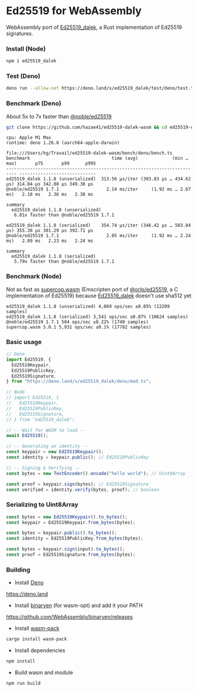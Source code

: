 # Ed25519 for WebAssembly

WebAssembly port of
[Ed25519_dalek](https://github.com/dalek-cryptography/ed25519-dalek), a Rust
implementation of Ed25519 signatures.

### Install (Node)

```bash
npm i ed25519_dalek
```

### Test (Deno)

```bash
deno run --allow-net https://deno.land/x/ed25519_dalek/test/deno/test.ts
```

### Benchmark (Deno)

About 5x to 7x faster than
[@noble/ed25519](https://github.com/paulmillr/noble-ed25519)

```bash
git clone https://github.com/hazae41/ed25519-dalek-wasm && cd ed25519-dalek-wasm/bench/deno && npm run bench
```

```
cpu: Apple M1 Max
runtime: deno 1.26.0 (aarch64-apple-darwin)

file:///Users/hg/Travail/ed25519-dalek-wasm/bench/deno/bench.ts
benchmark                               time (avg)             (min … max)       p75       p99      p995
-------------------------------------------------------------------------- -----------------------------
ed25519_dalek 1.1.8 (unserialized)  313.56 µs/iter (303.83 µs … 434.62 µs) 314.04 µs 342.88 µs 349.38 µs
@noble/ed25519 1.7.1                  2.14 ms/iter     (1.92 ms … 2.67 ms)   2.18 ms   2.36 ms   2.38 ms

summary
  ed25519_dalek 1.1.8 (unserialized)
   6.81x faster than @noble/ed25519 1.7.1

ed25519_dalek 1.1.8 (serialized)    354.74 µs/iter (346.42 µs … 503.04 µs) 355.38 µs 381.29 µs 392.71 µs
@noble/ed25519 1.7.1                  2.05 ms/iter     (1.92 ms … 2.24 ms)   2.09 ms   2.23 ms   2.24 ms

summary
  ed25519_dalek 1.1.8 (serialized)
   5.79x faster than @noble/ed25519 1.7.1
```

### Benchmark (Node)

Not as fast as [supercop.wasm](https://github.com/nazar-pc/supercop.wasm)
(Emscripten port of [@orlp/ed25519](https://github.com/orlp/ed25519), a C
implementation of Ed25519) because
[Ed25519_dalek](https://github.com/dalek-cryptography/ed25519-dalek) doesn't use
sha512 yet

```
ed25519_dalek 1.1.8 (unserialized) 4,069 ops/sec ±0.05% (12209 samples)
ed25519_dalek 1.1.8 (serialized) 3,541 ops/sec ±0.07% (10624 samples)
@noble/ed25519 1.7.1 584 ops/sec ±0.22% (1740 samples)
supercop.wasm 5.0.1 5,931 ops/sec ±0.1% (17782 samples)
```

### Basic usage

```typescript
// Deno
import Ed25519, {
  Ed25519Keypair,
  Ed25519PublicKey,
  Ed25519Signature,
} from "https://deno.land/x/ed25519_dalek/deno/mod.ts";

// Node
// import Ed25519, {
//   Ed25519Keypair,
//   Ed25519PublicKey,
//   Ed25519Signature,
// } from "ed25519_dalek";

// -- Wait for WASM to load --
await Ed25519();

// -- Generating an identity --
const keypair = new Ed25519Keypair();
const identity = keypair.public(); // Ed25519PublicKey

// -- Signing & Verifying --
const bytes = new TextEncoder().encode("hello world"); // Uint8Array

const proof = keypair.sign(bytes); // Ed25519Signature
const verified = identity.verify(bytes, proof); // boolean
```

### Serializing to Uint8Array

```typescript
const bytes = new Ed25519Keypair().to_bytes();
const keypair = Ed25519Keypair.from_bytes(bytes);
```

```typescript
const bytes = keypair.public().to_bytes();
const identity = Ed25519PublicKey.from_bytes(bytes);
```

```typescript
const bytes = keypair.sign(input).to_bytes();
const proof = Ed25519Signature.from_bytes(bytes);
```

### Building

- Install [Deno](https://github.com/denoland/deno)

https://deno.land

- Install [binaryen](https://github.com/WebAssembly/binaryen) (for wasm-opt) and
  add it your PATH

https://github.com/WebAssembly/binaryen/releases

- Install [wasm-pack](https://github.com/rustwasm/wasm-pack)

```bash
cargo install wasm-pack
```

- Install dependencies

```bash
npm install
```

- Build wasm and module

```bash
npm run build
```
